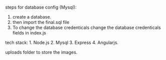 steps for database config (Mysql):

1. create a database.
2. then import the final.sql file
3. To change the database credenticals change the database credenticals fields in index.js

tech stack: 1. Node.js 2. Mysql 3. Express 4. Angularjs.

uploads folder to store the images.
